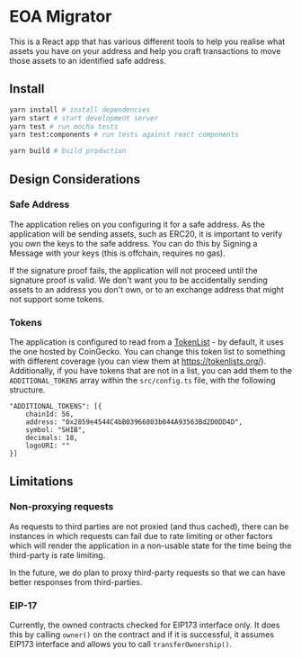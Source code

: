 # EOA Migrator

This is a React app that has various different tools to help you realise what assets you have on your address and help you craft transactions to move those assets to an identified safe address.

## Install

```bash
yarn install # install dependencies
yarn start # start development server
yarn test # run mocha tests
yarn test:components # run tests against react components

yarn build # build production
```

## Design Considerations

### Safe Address

The application relies on you configuring it for a safe address. As the application will be sending assets, such as ERC20, it is important to verify you own the keys to the safe address. You can do this by Signing a Message with your keys (this is offchain, requires no gas).

If the signature proof fails, the application will not proceed until the signature proof is valid. We don't want you to be accidentally sending assets to an address you don't own, or to an exchange address that might not support some tokens.

### Tokens

The application is configured to read from a [TokenList](https://uniswap.org/blog/token-lists) - by default, it uses the one hosted by CoinGecko. You can change this token list to something with different coverage (you can view them at https://tokenlists.org/). Additionally, if you have tokens that are not in a list, you can add them to the `ADDITIONAL_TOKENS` array within the `src/config.ts` file, with the following structure.

```
"ADDITIONAL_TOKENS": [{
    chainId: 56,
    address: "0x2859e4544C4bB03966803b044A93563Bd2D0DD4D",
    symbol: "SHIB",
    decimals: 18,
    logoURI: ""
}]
```

## Limitations

### Non-proxying requests

As requests to third parties are not proxied (and thus cached), there can be instances in which requests can fail due to rate limiting or other factors which will render the application in a non-usable state for the time being the third-party is rate limiting. 

In the future, we do plan to proxy third-party requests so that we can have better responses from third-parties.

### EIP-17

Currently, the owned contracts checked for EIP173 interface only. It does this by calling `owner()` on the contract and if it is successful, it assumes EIP173 interface and allows you to call `transferOwnership()`.
